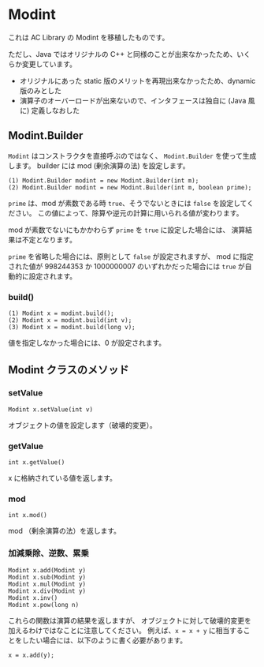 # Modint

これは AC Library の Modint を移植したものです。

ただし、Java ではオリジナルの C++ と同様のことが出来なかったため、いくらか変更しています。

- オリジナルにあった static 版のメリットを再現出来なかったため、dynamic 版のみとした
- 演算子のオーバーロードが出来ないので、インタフェースは独自に (Java 風に) 定義しなおした

## Modint.Builder

`Modint` はコンストラクタを直接呼ぶのではなく、 `Modint.Builder` を使って生成します。
builder には mod (剰余演算の法) を設定します。

```console
(1) Modint.Builder modint = new Modint.Builder(int m);
(2) Modint.Builder modint = new Modint.Builder(int m, boolean prime);
```

`prime` は、mod が素数である時 `true`、そうでないときには `false`  を設定してください。
この値によって、除算や逆元の計算に用いられる値が変わります。

mod が素数でないにもかかわらず `prime` を `true` に設定した場合には、
演算結果は不定となります。

`prime` を省略した場合には、原則として `false` が設定されますが、
mod に指定された値が 998244353 か 1000000007 のいずれかだった場合には `true`
が自動的に設定されます。

### build()

```console
(1) Modint x = modint.build();
(2) Modint x = modint.build(int v);
(3) Modint x = modint.build(long v);
```

値を指定しなかった場合には、0 が設定されます。

## Modint クラスのメソッド

### setValue

```console
Modint x.setValue(int v)
```

オブジェクトの値を設定します（破壊的変更）。

### getValue

```console
int x.getValue()
```

x に格納されている値を返します。

### mod

```console
int x.mod()
```
mod （剰余演算の法）を返します。

### 加減乗除、逆数、累乗

```console
Modint x.add(Modint y)
Modint x.sub(Modint y)
Modint x.mul(Modint y)
Modint x.div(Modint y)
Modint x.inv()
Modint x.pow(long n)
```

これらの関数は演算の結果を返しますが、
オブジェクトに対して破壊的変更を加えるわけではなことに注意してください。
例えば、`x = x + y` に相当することをしたい場合には、以下のように書く必要があります。

```console
x = x.add(y);
```










